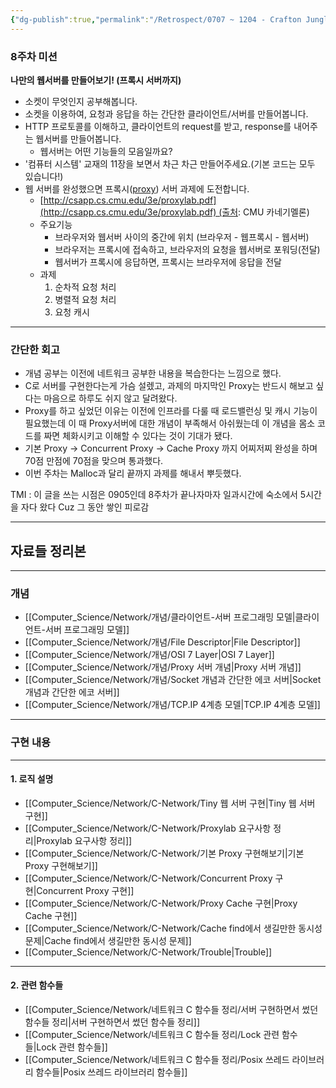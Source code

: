 ```yaml
---
{"dg-publish":true,"permalink":"/Retrospect/0707 ~ 1204 - Crafton Jungle/Week08(0828~0904) - 웹서버 만들기/","noteIcon":"","created":"2025-09-05T02:05:06.533+09:00","updated":"2025-09-05T02:30:18.137+09:00"}
---
```


### 8주차 미션
**나만의 웹서버를 만들어보기! (프록시 서버까지)**
- 소켓이 무엇인지 공부해봅니다.
- 소켓을 이용하여, 요청과 응답을 하는 간단한 클라이언트/서버를 만들어봅니다.
- HTTP 프로토콜를 이해하고, 클라이언트의 request를 받고, response를 내어주는 웹서버를 만들어봅니다.
    - 웹서버는 어떤 기능들의 모음일까요?
- '컴퓨터 시스템' 교재의 11장을 보면서 차근 차근 만들어주세요.(기본 코드는 모두 있습니다!)
- 웹 서버를 완성했으면 프록시([proxy](https://jungle-compass.krafton.com/mod/page/view.php?id=7066 "Proxy")) 서버 과제에 도전합니다.
    - [http://csapp.cs.cmu.edu/3e/proxylab.pdf](http://csapp.cs.cmu.edu/3e/proxylab.pdf) (출처: CMU 카네기멜론)
    - 주요기능
        - 브라우저와 웹서버 사이의 중간에 위치 (브라우저 - 웹프록시 - 웹서버)
        - 브라우저는 프록시에 접속하고, 브라우저의 요청을 웹서버로 포워딩(전달)
        - 웹서버가 프록시에 응답하면, 프록시는 브라우저에 응답을 전달
    - 과제
        1. 순차적 요청 처리
        2. 병렬적 요청 처리
        3. 요청 캐시

---
### 간단한 회고 
- 개념 공부는 이전에 네트워크 공부한 내용을 복습한다는 느낌으로 했다.
- C로 서버를 구현한다는게 가슴 설렜고, 과제의 마지막인 Proxy는 반드시 해보고 싶다는 마음으로 하루도 쉬지 않고 달려왔다.
- Proxy를 하고 싶었던 이유는 이전에 인프라를 다룰 때 로드밸런싱 및 캐시 기능이 필요했는데 이 때 Proxy서버에 대한 개념이 부족해서 아쉬웠는데 이 개념을 몸소 코드를 짜면 체화시키고 이해할 수 있다는 것이 기대가 됐다.
- 기본 Proxy -> Concurrent Proxy -> Cache Proxy 까지 어찌저찌 완성을 하며 70점 만점에 70점을 맞으며 통과했다.
- 이번 주차는 Malloc과 달리 끝까지 과제를 해내서 뿌듯했다.

TMI : 이 글을 쓰는 시점은 0905인데 8주차가 끝나자마자 일과시간에 숙소에서 5시간을 자다 왔다 Cuz 그 동안 쌓인 피로감 

---
## 자료들 정리본

---
### 개념 
- [[Computer_Science/Network/개념/클라이언트-서버 프로그래밍 모델\|클라이언트-서버 프로그래밍 모델]]
- [[Computer_Science/Network/개념/File Descriptor\|File Descriptor]]
- [[Computer_Science/Network/개념/OSI 7 Layer\|OSI 7 Layer]]
- [[Computer_Science/Network/개념/Proxy 서버 개념\|Proxy 서버 개념]]
- [[Computer_Science/Network/개념/Socket 개념과 간단한 에코 서버\|Socket 개념과 간단한 에코 서버]]
- [[Computer_Science/Network/개념/TCP.IP 4계층 모델\|TCP.IP 4계층 모델]]

---
### 구현 내용 
---
#### 1. 로직 설명

- [[Computer_Science/Network/C-Network/Tiny 웹 서버 구현\|Tiny 웹 서버 구현]]
- [[Computer_Science/Network/C-Network/Proxylab 요구사항 정리\|Proxylab 요구사항 정리]]
- [[Computer_Science/Network/C-Network/기본 Proxy 구현해보기\|기본 Proxy 구현해보기]]
- [[Computer_Science/Network/C-Network/Concurrent Proxy 구현\|Concurrent Proxy 구현]]
- [[Computer_Science/Network/C-Network/Proxy Cache 구현\|Proxy Cache 구현]]
- [[Computer_Science/Network/C-Network/Cache find에서 생길만한 동시성 문제\|Cache find에서 생길만한 동시성 문제]]
- [[Computer_Science/Network/C-Network/Trouble\|Trouble]]
---
#### 2. 관련 함수들 
- [[Computer_Science/Network/네트워크 C 함수들 정리/서버 구현하면서 썼던 함수들 정리\|서버 구현하면서 썼던 함수들 정리]]
- [[Computer_Science/Network/네트워크 C 함수들 정리/Lock 관련 함수들\|Lock 관련 함수들]]
- [[Computer_Science/Network/네트워크 C 함수들 정리/Posix 쓰레드 라이브러리 함수들\|Posix 쓰레드 라이브러리 함수들]]